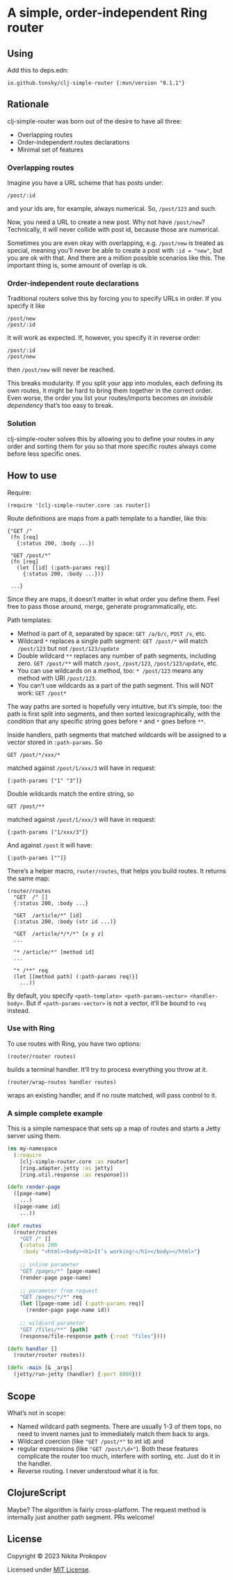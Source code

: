 # A simple, order-independent Ring router

## Using

Add this to deps.edn:

```
io.github.tonsky/clj-simple-router {:mvn/version "0.1.1"}
```

## Rationale

clj-simple-router was born out of the desire to have all three:

- Overlapping routes
- Order-independent routes declarations
- Minimal set of features

### Overlapping routes

Imagine you have a URL scheme that has posts under:

```
/post/:id
```

and your ids are, for example, always numerical. So, `/post/123` and such.

Now, you need a URL to create a new post. Why not have `/post/new`? Technically, it will never collide with post id, because those are numerical.

Sometimes you are even okay with overlapping, e.g. `/post/new` is treated as special, meaning you’ll never be able to create a post with `:id = "new"`, but you are ok with that. And there are a million possible scenarios like this. The important thing is, some amount of overlap is ok.

### Order-independent route declarations

Traditional routers solve this by forcing you to specify URLs in order. If you specify it like

```
/post/new
/post/:id
```

It will work as expected. If, however, you specify it in reverse order:

```
/post/:id
/post/new
```

then `/post/new` will never be reached.

This breaks modularity. If you split your app into modules, each defining its own routes, it might be hard to bring them together in the correct order. Even worse, the order you list your routes/imports becomes _an invisible dependency_ that’s too easy to break.

### Solution

clj-simple-router solves this by allowing you to define your routes in any order and sorting them for you so that more specific routes always come before less specific ones.

## How to use

Require:

```
(require '[clj-simple-router.core :as router])
```

Route definitions are maps from a path template to a handler, like this:

```
{"GET /"
 (fn [req]
   {:status 200, :body ...})

 "GET /post/*"
 (fn [req]
   (let [[id] (:path-params req)]
     {:status 200, :body ...}))

 ...}
```

Since they are maps, it doesn’t matter in what order you define them. Feel free to pass those around, merge, generate programmatically, etc.

Path templates:

- Method is part of it, separated by space: `GET /a/b/c`, `POST /x`, etc.
- Wildcard `*` replaces a single path segment: `GET /post/*` will match `/post/123` but not `/post/123/update`
- Double wildcard `**` replaces any number of path segments, including zero. `GET /post/**` will match `/post`, `/post/123`, `/post/123/update`, etc.
- You can use wildcards on a method, too: `* /post/123` means any method with URI `/post/123`.
- You can’t use wildcards as a part of the path segment. This will NOT work: `GET /post*`

The way paths are sorted is hopefully very intuitive, but it’s simple, too: the path is first split into segments, and then sorted lexicographically, with the condition that any specific string goes before `*` and `*` goes before `**`.

Inside handlers, path segments that matched wildcards will be assigned to a vector stored in `:path-params`. So

```
GET /post/*/xxx/*
```

matched against `/post/1/xxx/3` will have in request:

```
{:path-params ["1" "3"]}
```

Double wildcards match the entire string, so

```
GET /post/**
```

matched against `/post/1/xxx/3` will have in request:

```
{:path-params ["1/xxx/3"]}
```

And against `/post` it will have:

```
{:path-params [""]}
```

There’s a helper macro, `router/routes`, that helps you build routes. It returns the same map:

```
(router/routes
  "GET  /" []
  {:status 200, :body ...}

  "GET  /article/*" [id]
  {:status 200, :body (str id ...)}

  "GET  /article/*/*/*" [x y z]
  ...

  "* /article/*" [method id]
  ...

  "* /**" req
  (let [[method path] (:path-params req)}]
    ...))
```

By default, you specify `<path-template> <path-params-vector> <handler-body>`. But if `<path-params-vector>` is not a vector, it’ll be bound to `req` instead.

### Use with Ring

To use routes with Ring, you have two options:

```
(router/router routes)
```

builds a terminal handler. It’ll try to process everything you throw at it.

```
(router/wrap-routes handler routes)
```

wraps an existing handler, and if no route matched, will pass control to it.

### A simple complete example

This is a simple namespace that sets up a map of routes and starts a Jetty server using them.

```clojure
(ns my-namespace
  (:require
    [clj-simple-router.core :as router]
    [ring.adapter.jetty :as jetty]
    [ring.util.response :as response]))

(defn render-page
  ([page-name]
    ...)
  ([page-name id]
    ...))

(def routes
  (router/routes
    "GET /" []
    {:status 200
     :body "<html><body><h1>It’s working!</h1></body></html>"}
    
    ;; inline parameter
    "GET /pages/*" [page-name]
    (render-page page-name)
    
    ;; parameter from request
    "GET /pages/*/*" req
    (let [[page-name id] (:path-params req)]
      (render-page page-name id))
    
    ;; wildcard parameter
    "GET /files/**" [path]
    (response/file-response path {:root "files"})))

(defn handler []
  (router/router routes))

(defn -main [& _args]
  (jetty/run-jetty (handler) {:port 8000}))
```

## Scope

What’s not in scope:

- Named wildcard path segments. There are usually 1-3 of them tops, no need to invent names just to immediately match them back to args.
- Wildcard coercion (like `"GET /post/*"` to int id) and
- regular expressions (like `"GET /post/\d+"`). Both these features complicate the router too much, interfere with sorting, etc. Just do it in the handler.
- Reverse routing. I never understood what it is for.

## ClojureScript

Maybe? The algorithm is fairly cross-platform. The request method is internally just another path segment. PRs welcome!

## License

Copyright © 2023 Nikita Prokopov

Licensed under [MIT License](LICENSE).
